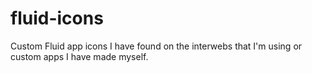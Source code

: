fluid-icons
===========

Custom Fluid app icons I have found on the interwebs that I'm using or custom apps I have made myself.

